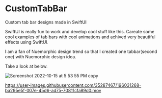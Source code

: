 # CustomTabBar
Custom tab bar designs made in SwiftUI

SwiftUI is really fun to work and develop cool stuff like this. Careate some cool examples of tab bars with cool animations and achived very beautiful effects using SwiftUI.

I am a fan of Nuemorphic design trend so that I created one tabbar(second one) with Nuemorphic design idea.

Take a look at below.

![Screenshot 2022-10-15 at 5 53 55 PM copy](https://user-images.githubusercontent.com/35287467/196031127-a7bcb159-84f0-41b5-8a47-8985431cbb68.png)



https://user-images.githubusercontent.com/35287467/196031268-ba295e5f-007e-45d6-ad75-70811cfa89d0.mov

